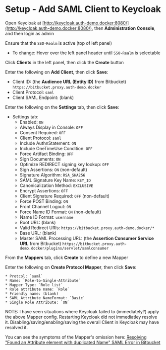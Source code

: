 # Setup - Add SAML Client to Keycloak

Open Keycloak at [http://keycloak.auth-demo.docker:8080/](http://keycloak.auth-demo.docker:8080/),
then **Administration Console**, and then login as admin

Ensure that the `SSO-Realm` is active (top of left panel)

* To change: Hover over the left panel header until `SSO-Realm` is selectable

Click **Clients** in the left panel, then click the **Create** button

Enter the following on **Add Client**, then click **Save**:

* Client ID: (the **Audience URL (Entity ID)** from Bitbucket) `https://bitbucket.proxy.auth-demo.docker`
* Client Protocol: `saml`
* Client SAML Endpoint: (blank)

Enter the following on the **Settings** tab, then click **Save**:

* Settings tab:
    * Enabled: `ON`
    * Always Display in Console: `OFF`
    * Consent Required: `OFF`
    * Client Protocol: `saml`
    * Include AuthnStatement: `ON`
    * Include OneTimeUse Condition: `OFF`
    * Force Artifact Binding: `OFF`
    * Sign Documents: `ON`
    * Optimize REDIRECT signing key lookup: `OFF`
    * Sign Assertions: `ON` (non-default)
    * Signature Algorithm: `RSA_SHA256`
    * SAML Signature Key Name: `KEY_ID`
    * Canonicalization Method: `EXCLUSIVE`
    * Encrypt Assertions: `OFF`
    * Client Signature Required: `OFF` (non-default)
    * Force POST Binding: `ON`
    * Front Channel Logout: `ON`
    * Force Name ID Format: `ON` (non-default)
    * Name ID Format: `username`
    * Root URL: (blank)
    * Valid Redirect URIs: `https://bitbucket.proxy.auth-demo.docker/*`
    * Base URL: (blank)
    * Master SAML Processing URL: (the **Assertion Consumer Service URL** from Bitbucket) `https://bitbucket.proxy.auth-demo.docker/plugins/servlet/samlconsumer`

From the **Mappers** tab, click **Create** to define a new Mapper

Enter the following on **Create Protocol Mapper**, then click **Save**:

    * Protcol: `saml`
    * Name: `Role-to-Single-Attribute`
    * Mapper Type: `Role list`
    * Role attribute name: `Role`
    * Friendly name: (blank)
    * SAML Attribute NameFormat: `Basic`
    * Single Role Attribute: `ON`

NOTE: I have seen situations where Keycloak failed to (immediately?) apply the above Mapper config.
Restarting Keycloak did not immediatley resolve it.
Disabling/saving/enabling/saving the overall Client in Keycloak may have resolved it.

You can see the symptoms of the Mapper's omission here:
[Resolving "Found an Attribute element with duplicated Name" SAML Error in Bitbucket](Resolving-Found-an-Attribute-element-with-duplicated-Name-SAML-Error-in-Bitbucket.md)
